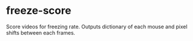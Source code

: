 # freeze-score
Score videos for freezing rate. Outputs dictionary of each mouse and pixel shifts between each frames. 
